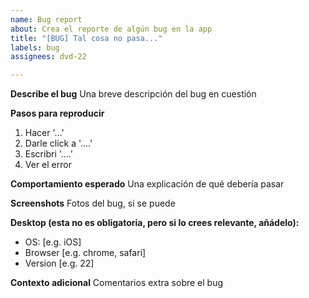 ```yaml
---
name: Bug report
about: Crea el reporte de algún bug en la app
title: "[BUG] Tal cosa no pasa..."
labels: bug
assignees: dvd-22

---
```


**Describe el bug**
Una breve descripción del bug en cuestión

**Pasos para reproducir**
1. Hacer '...'
2. Darle click a '....'
3. Escribri '....'
4. Ver el error

**Comportamiento esperado**
Una explicación de qué debería pasar

**Screenshots**
Fotos del bug, si se puede

**Desktop (esta no es obligatoria, pero si lo crees relevante, añádelo):**
 - OS: [e.g. iOS]
 - Browser [e.g. chrome, safari]
 - Version [e.g. 22]

**Contexto adicional**
Comentarios extra sobre el bug
